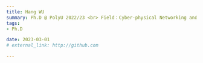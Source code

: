 ```yaml
---
title: Hang WU  
summary: Ph.D @ PolyU 2022/23 <br> Field：Cyber-physical Networking and Routing <br> B.E. (Jinan University)
tags:
- Ph.D

date: 2023-03-01
# external_link: http://github.com

---
```

